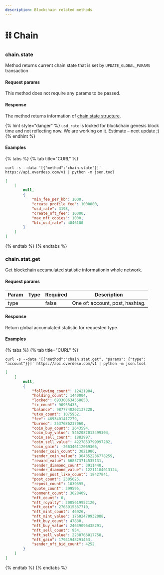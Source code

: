 ```yaml
---
description: Blockchain related methods
---
```


# ⛓ Chain

### chain.state

Method returns current chain state that is set by `UPDATE_GLOBAL_PARAMS` transaction

#### Request params

This method does not require any params to be passed.

#### Response

The method returns information of [chain state structure](structures.md#chain-state).

{% hint style="danger" %}
`usd_rate` is locked for blockchain genesis block time and not reflecting now. We are working on it. Estimate – next update ;)
{% endhint %}

#### Examples

{% tabs %}
{% tab title="CURL" %}
```shell
curl -s --data '[{"method":"chain.state"}]' https://api.overdeso.com/v1 | python -m json.tool
```

```json
[
    [
        null,
        {
            "min_fee_per_kb": 1000,
            "create_profile_fee": 1000000,
            "usd_rate": 3198,
            "create_nft_fee": 10000,
            "max_nft_copies": 1000,
            "btc_usd_rate": 4846100
        }
    ]
]
```
{% endtab %}
{% endtabs %}

### chain.stat.get

Get blockchain accumulated statistic informationin whole network.

#### Request params

<table><thead><tr><th>Param</th><th data-type="select">Type</th><th data-type="checkbox">Required</th><th>Description</th></tr></thead><tbody><tr><td>type</td><td></td><td>false</td><td>One of: account, post, hashtag.</td></tr></tbody></table>

#### Response

Return global accumulated statistic for requested type.

#### Examples

{% tabs %}
{% tab title="CURL" %}
```shell
curl -s --data '[{"method":"chain.stat.get", "params": {"type": "account"}}]' https://api.overdeso.com/v1 | python -m json.tool
```

```json
[
    [
        null,
        {
            "following_count": 12421984,
            "holding_count": 1440004,
            "locked": 693308634568853,
            "tx_count": 90955433,
            "balance": 9877740202137228,
            "utxo_count": 1075952,
            "fee": 4693401417279,
            "burned": 2537686237060,
            "coin_buy_count": 2643594,
            "coin_buy_value": 5462082013499304,
            "coin_sell_count": 1882997,
            "coin_sell_value": 4227853799997282,
            "coin_gain": -266346112069366,
            "sender_coin_count": 3021906,
            "sender_coin_value": 304352236778259,
            "reward_value": 668373714535131,
            "sender_diamond_count": 3911440,
            "sender_diamond_value": 12211184013124,
            "sender_post_like_count": 18427841,
            "post_count": 2305625,
            "repost_count": 1039695,
            "quote_count": 399595,
            "comment_count": 3628409,
            "nft_count": 0,
            "nft_royalty": 2005619952120,
            "nft_coin": 2763915367710,
            "nft_mint_count": 46926,
            "nft_mint_value": 17602470932088,
            "nft_buy_count": 47880,
            "nft_buy_value": 24639096438291,
            "nft_sell_count": 954,
            "nft_sell_value": 2238766017758,
            "nft_gain": 17941948291453,
            "sender_nft_bid_count": 4252
        }
    ]
]
```
{% endtab %}
{% endtabs %}

